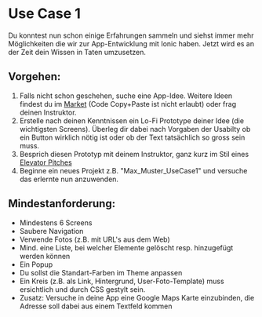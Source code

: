 # Use Case 1

Du konntest nun schon einige Erfahrungen sammeln und siehst immer mehr Möglichkeiten die wir zur App-Entwicklung mit Ionic haben. Jetzt wird es an der Zeit dein Wissen in Taten umzusetzen.

## Vorgehen:

1. Falls nicht schon geschehen, suche eine App-Idee.  Weitere Ideen findest du im [Market](https://market.ionic.io/) \(Code Copy+Paste ist nicht erlaubt\) oder frag deinen Instruktor.
2. Erstelle nach deinen Kenntnissen ein Lo-Fi Prototype deiner Idee \(die wichtigsten Screens\). Überleg dir dabei nach Vorgaben der Usabilty ob ein Button wirklich nötig ist oder ob der Text tatsächlich so gross sein muss.
3. Besprich diesen Prototyp mit deinem Instruktor, ganz kurz im Stil eines [Elevator Pitches](https://de.wikipedia.org/wiki/Elevator_Pitch)
4. Beginne ein neues Projekt z.B. "Max\_Muster\_UseCase1" und versuche das erlernte nun anzuwenden.

## Mindestanforderung:

* Mindestens 6 Screens
* Saubere Navigation
* Verwende Fotos \(z.B. mit URL's aus dem Web\)
* Mind. eine Liste, bei welcher Elemente gelöscht resp. hinzugefügt werden können
* Ein Popup 
* Du sollst die Standart-Farben im Theme anpassen
* Ein Kreis \(z.B. als Link, Hintergrund, User-Foto-Template\) muss ersichtlich und durch CSS gestylt sein.
* Zusatz: Versuche in deine App eine Google Maps Karte einzubinden, die Adresse soll dabei aus einem Textfeld kommen

